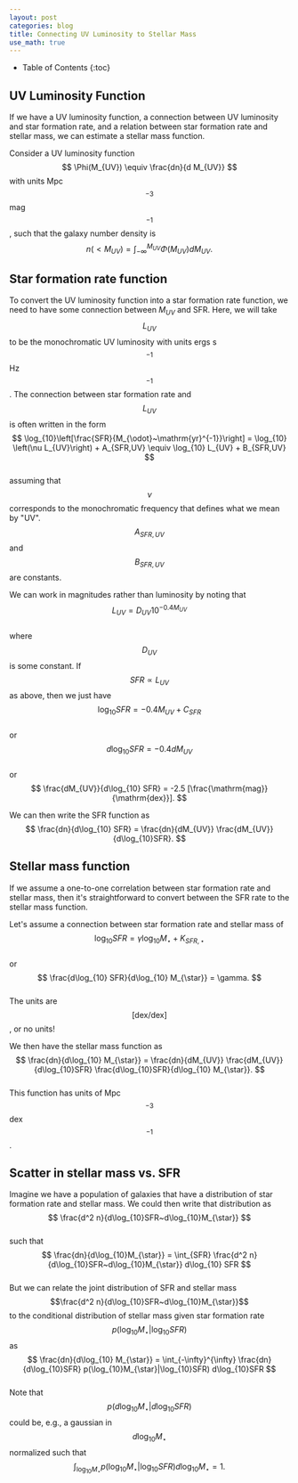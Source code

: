 ```yaml
---
layout: post
categories: blog
title: Connecting UV Luminosity to Stellar Mass
use_math: true
---
```


* Table of Contents
{:toc}


## UV Luminosity Function

If we have a UV luminosity function, a connection
between UV luminosity and star formation rate,
and a relation between star formation rate and
stellar mass, we can estimate a stellar mass function.

Consider a UV luminosity function
$$
\Phi(M_{UV}) \equiv \frac{dn}{d M_{UV}}
$$
with units Mpc$$^{-3}$$ mag$$^{-1}$$,
such that the galaxy number density is  
$$
n(<M_{UV}) = \int_{-\infty}^{M_{UV}} \Phi(M_{UV})dM_{UV}.
$$

## Star formation rate function

To convert the UV luminosity function into a star formation rate function, we need to have some connection between $M_{UV}$ and SFR.
Here, we will take $$L_{UV}$$ to be the monochromatic UV luminosity
with units ergs s$$^{-1}$$ Hz$$^{-1}$$. The connection between 
star formation rate and $$L_{UV}$$ is often written in the form  
$$
\log_{10}\left[\frac{SFR}{M_{\odot}~\mathrm{yr}^{-1}}\right] = \log_{10}
\left(\nu L_{UV}\right) + A_{SFR,UV} \equiv \log_{10} L_{UV} + B_{SFR,UV}
$$  
assuming that $$\nu$$ corresponds to the monochromatic frequency
that defines what we mean by "UV". $$A_{SFR,UV}$$ and $$B_{SFR,UV}$$
are constants.

We can work in magnitudes rather than luminosity by noting
that  
$$
L_{UV} = D_{UV} 10^{-0.4 M_{UV}}
$$  
where $$D_{UV}$$ is some constant. If $$SFR\propto L_{UV}$$ as above,
then we just have  
$$
\log_{10} SFR = -0.4 M_{UV} + C_{SFR}
$$  
or  
$$
d\log_{10} SFR = -0.4 dM_{UV}
$$  
or  
$$
\frac{dM_{UV}}{d\log_{10} SFR} = -2.5 [\frac{\mathrm{mag}}{\mathrm{dex}}].
$$  

We can then write the SFR function as   
$$
\frac{dn}{d\log_{10} SFR} = \frac{dn}{dM_{UV}} \frac{dM_{UV}}{d\log_{10}SFR}.
$$  

## Stellar mass function

If we assume a one-to-one correlation between
star formation rate and stellar mass, then it's straightforward
to convert between the SFR rate to the stellar mass function.

Let's assume a connection between star formation rate and
stellar mass of  
$$
\log_{10} SFR = \gamma \log_{10} M_{\star} + K_{SFR,\star}
$$  
or  
$$
\frac{d\log_{10} SFR}{d\log_{10} M_{\star}} = \gamma.
$$  
The units are $$[\mathrm{dex}/\mathrm{dex}]$$, or no units!

We then have the stellar mass function as  
$$  
\frac{dn}{d\log_{10} M_{\star}} = \frac{dn}{dM_{UV}} \frac{dM_{UV}}{d\log_{10}SFR} \frac{d\log_{10}SFR}{d\log_{10} M_{\star}}.
$$  
This function has units of Mpc$$^{-3}$$ dex$$^{-1}$$.

## Scatter in stellar mass vs. SFR

Imagine we have a population of galaxies that have a distribution
of star formation rate and stellar mass.  We could then write
that distribution as 
$$
\frac{d^2 n}{d\log_{10}SFR~d\log_{10}M_{\star}}
$$   
such that  
$$
\frac{dn}{d\log_{10}M_{\star}} = \int_{SFR} \frac{d^2 n}{d\log_{10}SFR~d\log_{10}M_{\star}} d\log_{10} SFR
$$  
But we can relate the joint distribution of SFR and
stellar mass $$\frac{d^2 n}{d\log_{10}SFR~d\log_{10}M_{\star}}$$
to the conditional distribution of stellar mass given
star formation rate $$p(\log_{10}M_{\star}|\log_{10}SFR)$$
as  
$$  
\frac{dn}{d\log_{10} M_{\star}} = \int_{-\infty}^{\infty} \frac{dn}{d\log_{10}SFR} p(\log_{10}M_{\star}|\log_{10}SFR) d\log_{10}SFR
$$  
Note that $$p(d\log_{10}M_{\star}|d\log_{10}SFR)$$ could be,
e.g., a gaussian in $$d\log_{10}M_{\star}$$ normalized
such that   
$$
\int_{\log_{10}M_{\star}}p(\log_{10}M_{\star}|\log_{10}SFR) d\log_{10}M_{\star} = 1.
$$


